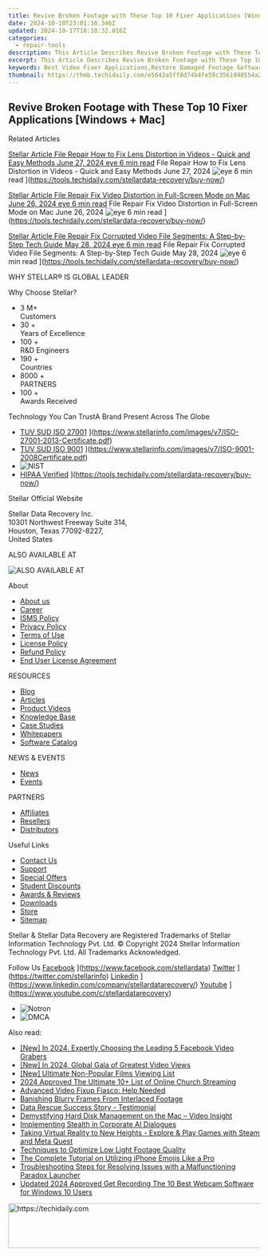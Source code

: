 ```yaml
---
title: Revive Broken Footage with These Top 10 Fixer Applications [Windows + Mac]
date: 2024-10-10T23:01:16.346Z
updated: 2024-10-17T18:10:32.016Z
categories:
  - repair-tools
description: This Article Describes Revive Broken Footage with These Top 10 Fixer Applications [Windows + Mac]
excerpt: This Article Describes Revive Broken Footage with These Top 10 Fixer Applications [Windows + Mac]
keywords: Best Video Fixer Applications,Restore Damaged Footage Software,Video Repair Tools for Windows & Mac,Top 1Cuhopes to Edit Broken Videos,Effective Solutions for Corrupt Video Files,How to Recover Lost Video Data on PC and Mac,Professional-Grade Video Restoration Applications
thumbnail: https://thmb.techidaily.com/e5643a5ff8d74b4fe59c3561d40554a2f62dd894777e476ebe9274260c57e1be.jpg
---
```


## Revive Broken Footage with These Top 10 Fixer Applications [Windows + Mac]

Related Articles

[Stellar Article File Repair  How to Fix Lens Distortion in Videos - Quick and Easy Methods June 27, 2024 eye 6 min read](https://www.stellarinfo.com/public/image/article/Quick-Ways-to-Fix-Video-Distortion-1618.jpg) File Repair  How to Fix Lens Distortion in Videos - Quick and Easy Methods June 27, 2024 ![eye](https://www.stellarinfo.com/public/newarticle/images/eye.png) 6 min read ](https://tools.techidaily.com/stellardata-recovery/buy-now/)

[Stellar Article File Repair  Fix Video Distortion in Full-Screen Mode on Mac June 26, 2024 eye 6 min read](https://www.stellarinfo.com/public/image/article/Quick-Ways-to-Fix-Video-Distortion-on-Mac-1617.jpg) File Repair  Fix Video Distortion in Full-Screen Mode on Mac June 26, 2024 ![eye](https://www.stellarinfo.com/public/newarticle/images/eye.png) 6 min read ](https://tools.techidaily.com/stellardata-recovery/buy-now/)

[Stellar Article File Repair  Fix Corrupted Video File Segments: A Step-by-Step Tech Guide May 28, 2024 eye 6 min read](https://www.stellarinfo.com/public/image/article/Fix-Corrupted-Video-File-Segments_A-Step-by-Step-Tech-Guide-1517.jpg) File Repair  Fix Corrupted Video File Segments: A Step-by-Step Tech Guide May 28, 2024 ![eye](https://www.stellarinfo.com/public/newarticle/images/eye.png) 6 min read ](https://tools.techidaily.com/stellardata-recovery/buy-now/)

 WHY STELLAR® IS GLOBAL LEADER

 Why Choose Stellar?

* 3  M+  
Customers
* 30 +  
Years of Excellence
* 100 +  
R&D Engineers
* 190 +  
Countries
* 8000 +  
PARTNERS
* 100 +  
Awards Received

 Technology You Can TrustA Brand Present Across The Globe

* [TUV SUD ISO 27001](https://www.stellarinfo.com/images/v7/tuv1.png) ](https://www.stellarinfo.com/images/v7/ISO-27001-2013-Certificate.pdf)
* [TUV SUD ISO 9001](https://www.stellarinfo.com/images/v7/tuv2.png) ](https://www.stellarinfo.com/images/v7/ISO-9001-2008Certificate.pdf)
* ![NIST](https://www.stellarinfo.com/images/v7/nist.png)
* [HIPAA Verified](https://www.stellarinfo.com/images/v7/hipa.png) ](https://tools.techidaily.com/stellardata-recovery/buy-now/)

 Stellar Official Website

 Stellar Data Recovery Inc.  
 10301 Northwest Freeway Suite 314,  
 Houston, Texas 77092-8227,  
 United States

 ALSO AVAILABLE AT

![ALSO AVAILABLE AT](https://www.stellarinfo.com/images/v7/Partners_logo_new.png)

 About

* [About us](https://tools.techidaily.com/stellardata-recovery/buy-now/)
* [Career](https://tools.techidaily.com/stellardata-recovery/buy-now/)
* [ISMS Policy](https://tools.techidaily.com/stellardata-recovery/buy-now/)
* [Privacy Policy](https://tools.techidaily.com/stellardata-recovery/buy-now/)
* [Terms of Use](https://tools.techidaily.com/stellardata-recovery/buy-now/)
* [License Policy](https://www.stellarinfo.com/software-licensing-usage.php)
* [Refund Policy](https://tools.techidaily.com/stellardata-recovery/buy-now/)
* [End User License Agreement](https://tools.techidaily.com/stellardata-recovery/buy-now/)

 RESOURCES

* [Blog](https://tools.techidaily.com/stellardata-recovery/buy-now/)
* [Articles](https://tools.techidaily.com/stellardata-recovery/buy-now/)
* [Product Videos](https://tools.techidaily.com/stellardata-recovery/buy-now/)
* [Knowledge Base](https://tools.techidaily.com/stellardata-recovery/buy-now/)
* [Case Studies](https://tools.techidaily.com/stellardata-recovery/buy-now/)
* [Whitepapers](https://tools.techidaily.com/stellardata-recovery/buy-now/)
* [Software Catalog](https://tools.techidaily.com/stellardata-recovery/buy-now/)

 NEWS & EVENTS

* [News](https://tools.techidaily.com/stellardata-recovery/buy-now/)
* [Events](https://www.stellarinfo.com/affiliate-summit/affiliate-summit.php)

 PARTNERS

* [Affiliates](https://tools.techidaily.com/stellardata-recovery/buy-now/)
* [Resellers](https://tools.techidaily.com/stellardata-recovery/buy-now/)
* [Distributors](https://tools.techidaily.com/stellardata-recovery/buy-now/)

 Useful Links

* [Contact Us](https://www.stellarinfo.com/contact/contact-us.php)
* [Support](https://tools.techidaily.com/stellardata-recovery/buy-now/)
* [Special Offers](https://tools.techidaily.com/stellardata-recovery/buy-now/)
* [Student Discounts](https://www.stellarinfo.com/student-discount/)
* [Awards & Reviews](https://tools.techidaily.com/stellardata-recovery/buy-now/)
* [Downloads](https://www.stellarinfo.com/download.php)
* [Store](https://tools.techidaily.com/stellardata-recovery/buy-now/)
* [Sitemap](https://www.stellarinfo.com/sitemap.php)

 Stellar & Stellar Data Recovery are Registered Trademarks of Stellar Information Technology Pvt. Ltd. © Copyright 2024 Stellar Information Technology Pvt. Ltd. All Trademarks Acknowledged.

Follow Us [Facebook](https://www.stellarinfo.com/Images/fb.png) ](https://www.facebook.com/stellardata) [Twitter](https://www.stellarinfo.com/Images/tw.png) ](https://twitter.com/stellarinfo) [Linkedin](https://www.stellarinfo.com/Images/in.png) ](https://www.linkedin.com/company/stellardatarecovery/) [Youtube](https://www.stellarinfo.com/newblacktheme/images/yt.png) ](https://www.youtube.com/c/stellardatarecovery)

* ![Notron](https://www.stellarinfo.com/images/v7/notron.png)
* ![DMCA](https://www.stellarinfo.com/images/v7/dmca.png)

<ins class="adsbygoogle"
     style="display:block"
     data-ad-format="autorelaxed"
     data-ad-client="ca-pub-7571918770474297"
     data-ad-slot="1223367746"></ins>

<ins class="adsbygoogle"
     style="display:block"
     data-ad-client="ca-pub-7571918770474297"
     data-ad-slot="8358498916"
     data-ad-format="auto"
     data-full-width-responsive="true"></ins>

<span class="atpl-alsoreadstyle">Also read:</span>
<div><ul>
<li><a href="https://facebook-video-recording.techidaily.com/new-in-2024-expertly-choosing-the-leading-5-facebook-video-grabers/"><u>[New] In 2024, Expertly Choosing the Leading 5 Facebook Video Grabers</u></a></li>
<li><a href="https://facebook-clips.techidaily.com/new-in-2024-global-gala-of-greatest-video-views/"><u>[New] In 2024, Global Gala of Greatest Video Views</u></a></li>
<li><a href="https://youtube-data.techidaily.com/ltimate-non-popular-films-viewing-list/"><u>[New] Ultimate Non-Popular Films Viewing List</u></a></li>
<li><a href="https://some-skills.techidaily.com/2024-approved-the-ultimate-10plus-list-of-online-church-streaming/"><u>2024 Approved The Ultimate 10+ List of Online Church Streaming</u></a></li>
<li><a href="https://data-wizards.techidaily.com/1720669078054-advanced-video-fixup-fiasco-help-needed/"><u>Advanced Video Fixup Fiasco: Help Needed</u></a></li>
<li><a href="https://data-wizards.techidaily.com/banishing-blurry-frames-from-interlaced-footage/"><u>Banishing Blurry Frames From Interlaced Footage</u></a></li>
<li><a href="https://data-wizards.techidaily.com/data-rescue-success-story-testimonial/"><u>Data Rescue Success Story - Testimonial</u></a></li>
<li><a href="https://data-wizards.techidaily.com/demystifying-hard-disk-management-on-the-mac-video-insight/"><u>Demystifying Hard Disk Management on the Mac – Video Insight</u></a></li>
<li><a href="https://tech-revival.techidaily.com/implementing-stealth-in-corporate-ai-dialogues/"><u>Implementing Stealth in Corporate AI Dialogues</u></a></li>
<li><a href="https://games-able.techidaily.com/taking-virtual-reality-to-new-heights-explore-and-play-games-with-steam-and-meta-quest/"><u>Taking Virtual Reality to New Heights - Explore & Play Games with Steam and Meta Quest</u></a></li>
<li><a href="https://data-wizards.techidaily.com/techniques-to-optimize-low-light-footage-quality/"><u>Techniques to Optimize Low Light Footage Quality</u></a></li>
<li><a href="https://tech-renaissance.techidaily.com/the-complete-tutorial-on-utilizing-iphone-emojis-like-a-pro/"><u>The Complete Tutorial on Utilizing iPhone Emojis Like a Pro</u></a></li>
<li><a href="https://win-answers.techidaily.com/troubleshooting-steps-for-resolving-issues-with-a-malfunctioning-paradox-launcher/"><u>Troubleshooting Steps for Resolving Issues with a Malfunctioning Paradox Launcher</u></a></li>
<li><a href="https://ai-video-apps.techidaily.com/updated-2024-approved-get-recording-the-10-best-webcam-software-for-windows-10-users/"><u>Updated 2024 Approved Get Recording The 10 Best Webcam Software for Windows 10 Users</u></a></li>
</ul></div>

<!-- affiliate ads begin -->
<a href="https://aligracehair.sjv.io/c/5597632/1884021/19272" target="_top" id="1884021">
  <img src="//a.impactradius-go.com/display-ad/19272-1884021" border="0" alt="https://techidaily.com" width="728" height="90"/>
</a>
<img height="0" width="0" src="https://aligracehair.sjv.io/i/5597632/1884021/19272" style="position:absolute;visibility:hidden;" border="0" />
<!-- affiliate ads end -->

